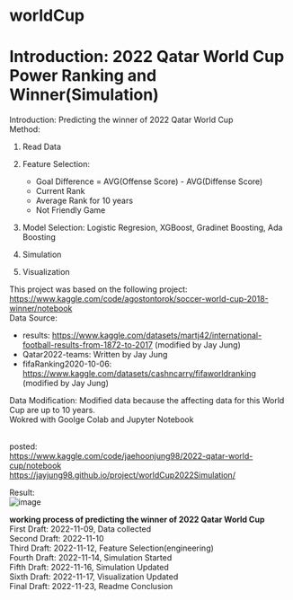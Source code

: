 # worldCup
# <strong>Introduction: 2022 Qatar World Cup Power Ranking and Winner(Simulation)</strong><br>
Introduction: Predicting the winner of 2022 Qatar World Cup<br>
Method:
1. Read Data
2. Feature Selection:
    - Goal Difference = AVG(Offense Score) - AVG(Diffense Score)
    - Current Rank
    - Average Rank for 10 years
    - Not Friendly Game

3. Model Selection: Logistic Regresion, XGBoost, Gradinet Boosting, Ada Boosting
4. Simulation
5. Visualization


This project was based on the following project: https://www.kaggle.com/code/agostontorok/soccer-world-cup-2018-winner/notebook<br>
Data Source:
- results: https://www.kaggle.com/datasets/martj42/international-football-results-from-1872-to-2017 (modified by Jay Jung)
- Qatar2022-teams: Written by Jay Jung
- fifaRanking2020-10-06: https://www.kaggle.com/datasets/cashncarry/fifaworldranking (modified by Jay Jung)<br>

Data Modification: Modified data because the affecting data for this World Cup are up to 10 years. <br>
Wokred with Goolge Colab and Jupyter Notebook<br> <br>



posted: <br>
https://www.kaggle.com/code/jaehoonjung98/2022-qatar-world-cup/notebook <br>
https://jayjung98.github.io/project/worldCup2022Simulation/<br>

Result: <br>
![image](https://user-images.githubusercontent.com/113634739/234612342-3e134570-afa9-4112-9d17-a0b906bc783d.png)

<strong>working process of predicting the winner of 2022 Qatar World Cup</strong> <br>
First Draft: 2022-11-09, Data collected <br> 
Second Draft: 2022-11-10 <br>
Third Draft: 2022-11-12, Feature Selection(engineering) <br>
Fourth Draft: 2022-11-14, Simulation Started<br>
Fifth Draft: 2022-11-16, Simulation Updated<br>
Sixth Draft: 2022-11-17, Visualization Updated<br>
Final Draft: 2022-11-23, Readme Conclusion
